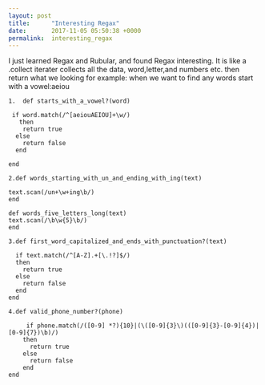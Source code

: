 ```yaml
---
layout: post
title:      "Interesting Regax"
date:       2017-11-05 05:50:38 +0000
permalink:  interesting_regax
---
```



I just learned Regax and Rubular, and found Regax interesting. It is like a .collect iterater collects all the data, word,letter,and numbers etc. then return what we looking for example: when we want to find any words start with a vowel:aeiou 


```
1.  def starts_with_a_vowel?(word)

 if word.match(/^[aeiouAEIOU]+\w/)
   then
    return true
  else
    return false
  end
	
end 

2.def words_starting_with_un_and_ending_with_ing(text)

text.scan(/un+\w+ing\b/)
end

def words_five_letters_long(text)
text.scan(/\b\w{5}\b/)
end

3.def first_word_capitalized_and_ends_with_punctuation?(text)
 
  if text.match(/^[A-Z].+[\.!?]$/)
  then
    return true
  else
    return false
  end
end

4.def valid_phone_number?(phone)
   
	 if phone.match(/([0-9] *?){10}|(\([0-9]{3}\)(([0-9]{3}-[0-9]{4})|[0-9]{7})\b)/)
    then
      return true
    else
      return false
    end
end



